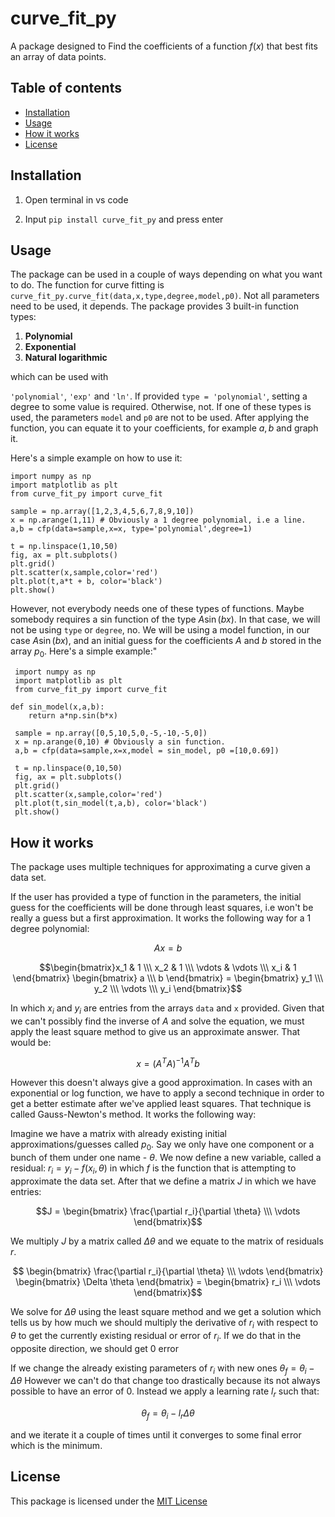 # curve_fit_py
A package designed to Find the coefficients of a function $f(x)$ that best fits an array of data points.

## Table of contents
- [Installation](#installation)
- [Usage](#usage)
- [How it works](#how-it-works)
- [License](#license)

## Installation
1. Open terminal in vs code

2. Input ``pip install curve_fit_py`` and press enter

## Usage
The package can be used in a couple of ways depending on what you want to do.
The function for curve fitting is ``curve_fit_py.curve_fit(data,x,type,degree,model,p0)``. Not all parameters need to be used, it depends. 
The package provides 3 built-in function types:
1. **Polynomial**
2. **Exponential**
3. **Natural logarithmic**

which can be used with

 ``'polynomial'``, ``'exp'``  and ``'ln'``. If provided ``type = 'polynomial'``, setting a degree to some value is required. Otherwise, not. If one of these types is used, the parameters ``model`` and ``p0`` are not to be used. After applying the function, you can equate it to your coefficients, for example $a,b$ and graph it.

 Here's a simple example on how to use it:

 ```
 import numpy as np
 import matplotlib as plt
 from curve_fit_py import curve_fit

 sample = np.array([1,2,3,4,5,6,7,8,9,10]) 
 x = np.arange(1,11) # Obviously a 1 degree polynomial, i.e a line.
 a,b = cfp(data=sample,x=x, type='polynomial',degree=1)

 t = np.linspace(1,10,50)
 fig, ax = plt.subplots()
 plt.grid()
 plt.scatter(x,sample,color='red')
 plt.plot(t,a*t + b, color='black')
 plt.show()
```

However, not everybody needs one of these types of functions. Maybe somebody requires a sin function of the type $A\sin(bx)$. In that case, we will not be using ``type`` or ``degree``, no. We will be using a model function, in our case $A\sin(bx)$, and an initial guess for the coefficients $A$ and $b$ stored in the array $p_0$. Here's a simple example:"

```
 import numpy as np
 import matplotlib as plt
 from curve_fit_py import curve_fit

def sin_model(x,a,b):
    return a*np.sin(b*x)

 sample = np.array([0,5,10,5,0,-5,-10,-5,0]) 
 x = np.arange(0,10) # Obviously a sin function.
 a,b = cfp(data=sample,x=x,model = sin_model, p0 =[10,0.69])

 t = np.linspace(0,10,50)
 fig, ax = plt.subplots()
 plt.grid()
 plt.scatter(x,sample,color='red')
 plt.plot(t,sin_model(t,a,b), color='black')
 plt.show()
```

## How it works

The package uses multiple techniques for approximating a curve given a data set.

If the user has provided a type of function in the parameters, the initial guess for the coefficients will be done through least squares, i.e won't be really a guess but a first approximation. It works the following way for a 1 degree polynomial:

$$Ax = b$$

$$\begin{bmatrix}x_1 & 1 \\\ x_2 & 1 \\\ \vdots & \vdots \\\ x_i & 1 \end{bmatrix} \begin{bmatrix} a \\\ b \end{bmatrix} = \begin{bmatrix} y_1 \\\ y_2 \\\ \vdots \\\ y_i \end{bmatrix}$$

In which $x_i$ and $y_i$ are entries from the arrays ``data`` and ``x`` provided. Given that we can't possibly find the inverse of $A$ and solve the equation, we must apply the least square method to give us an approximate answer. That would be:

$$x = (A^TA)^{-1}A^Tb$$

However this doesn't always give a good approximation. In cases with an exponential or log function, we have to apply a second technique in order to get a better estimate after we've applied least squares. That technique is called Gauss-Newton's method. It works the following way:

Imagine we have a matrix with already existing initial approximations/guesses called $p_0$. Say we only have one component or a bunch of them under one name - $\theta$. We now define a new variable, called a residual: $r_i = y_i - f(x_i,\theta)$ in which $f$ is the function that is attempting to approximate the data set. After that we define a matrix $J$ in which we have entries:

$$J = \begin{bmatrix} \frac{\partial r_i}{\partial \theta} \\\ \vdots \end{bmatrix}$$

We multiply $J$ by a matrix called $\Delta \theta$ and we equate to the matrix of residuals $r$.

$$ \begin{bmatrix} \frac{\partial r_i}{\partial \theta} \\\ \vdots \end{bmatrix} \begin{bmatrix} \Delta \theta \end{bmatrix} = \begin{bmatrix} r_i \\\ \vdots \end{bmatrix}$$

We solve for $\Delta \theta$ using the least square method and we get a solution which tells us by how much we should multiply the derivative of $r_i$ with respect to $\theta$ to get the currently existing residual or error of $r_i$. If we do that in the opposite direction, we should get 0 error

If we change the already existing parameters of $r_i$ with new ones $\theta_f = \theta_i - \Delta \theta$ However we can't do that change too drastically because its not always possible to have an error of 0. Instead we apply a learning rate $l_r$ such that:

$$\theta_f = \theta_i - l_r \Delta \theta$$

and we iterate it a couple of times until it converges to some final error which is the minimum.

## License

This package is licensed under the [MIT License](LICENSE.txt)
